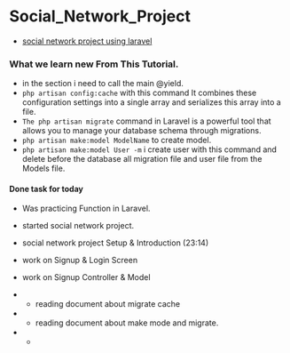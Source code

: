# Social_Network_Project
- [social network project using laravel](https://youtube.com/playlist?list=PL55RiY5tL51oloSGk5XdO2MGjPqc0BxGV&si=7Mx2O-BohxcpODmY)


### What we learn new From This Tutorial.
- in the section i need to call the main @yield.
- `php artisan config:cache` with this command It combines these configuration settings into a single array and serializes this array into a file.
- `The php artisan migrate` command in Laravel is a powerful tool that allows you to manage your database schema through migrations.
- `php artisan make:model ModelName` to create model.
- `php artisan make:model User -m` i create user with this command and delete before the database all migration file and user file from the Models file.

#### Done task for today
- Was practicing Function in Laravel.
- started social network project.
- social network project Setup & Introduction (23:14)

- work on Signup & Login Screen

- work on Signup Controller & Model
- - reading document about migrate cache
- - reading document about make mode and migrate.
- -  